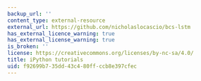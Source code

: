 ```yaml
---
backup_url: ''
content_type: external-resource
external_url: https://github.com/nicholaslocascio/bcs-lstm
has_external_licence_warning: true
has_external_license_warning: true
is_broken: ''
license: https://creativecommons.org/licenses/by-nc-sa/4.0/
title: iPython tutorials
uid: f92699b7-35dd-43c4-80ff-ccb8e397cfec
---
```

